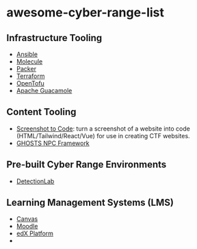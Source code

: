 # awesome-cyber-range-list

## Infrastructure Tooling

- [Ansible](https://docs.ansible.com/)
- [Molecule](https://ansible.readthedocs.io/projects/molecule/)
- [Packer](https://developer.hashicorp.com/packer)
- [Terraform](https://developer.hashicorp.com/terraform)
- [OpenTofu](https://opentofu.org/)
- [Apache Guacamole](https://guacamole.apache.org/doc/gug/)

## Content Tooling

- [Screenshot to Code](https://github.com/abi/screenshot-to-code): turn a screenshot of a website into code (HTML/Tailwind/React/Vue) for use in creating CTF websites.
- [GHOSTS NPC Framework](https://cmu-sei.github.io/GHOSTS/)

## Pre-built Cyber Range Environments

- [DetectionLab](https://github.com/clong/DetectionLab)

## Learning Management Systems (LMS)

- [Canvas](https://github.com/instructure/canvas-lms)
- [Moodle](https://github.com/moodle/moodle)
- [edX Platform](https://github.com/openedx/edx-platform)
- 
